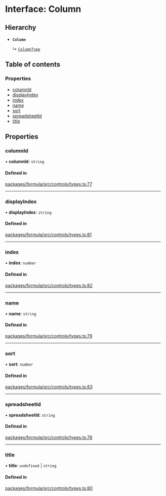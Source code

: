 # Interface: Column

## Hierarchy

- **`Column`**

  ↳ [`ColumnType`](ColumnType.md)

## Table of contents

### Properties

- [columnId](Column.md#columnid)
- [displayIndex](Column.md#displayindex)
- [index](Column.md#index)
- [name](Column.md#name)
- [sort](Column.md#sort)
- [spreadsheetId](Column.md#spreadsheetid)
- [title](Column.md#title)

## Properties

### <a id="columnid" name="columnid"></a> columnId

• **columnId**: `string`

#### Defined in

[packages/formula/src/controls/types.ts:77](https://github.com/mashpod/mashcard/blob/main/packages/formula/src/controls/types.ts#L77)

---

### <a id="displayindex" name="displayindex"></a> displayIndex

• **displayIndex**: `string`

#### Defined in

[packages/formula/src/controls/types.ts:81](https://github.com/mashpod/mashcard/blob/main/packages/formula/src/controls/types.ts#L81)

---

### <a id="index" name="index"></a> index

• **index**: `number`

#### Defined in

[packages/formula/src/controls/types.ts:82](https://github.com/mashpod/mashcard/blob/main/packages/formula/src/controls/types.ts#L82)

---

### <a id="name" name="name"></a> name

• **name**: `string`

#### Defined in

[packages/formula/src/controls/types.ts:79](https://github.com/mashpod/mashcard/blob/main/packages/formula/src/controls/types.ts#L79)

---

### <a id="sort" name="sort"></a> sort

• **sort**: `number`

#### Defined in

[packages/formula/src/controls/types.ts:83](https://github.com/mashpod/mashcard/blob/main/packages/formula/src/controls/types.ts#L83)

---

### <a id="spreadsheetid" name="spreadsheetid"></a> spreadsheetId

• **spreadsheetId**: `string`

#### Defined in

[packages/formula/src/controls/types.ts:78](https://github.com/mashpod/mashcard/blob/main/packages/formula/src/controls/types.ts#L78)

---

### <a id="title" name="title"></a> title

• **title**: `undefined` \| `string`

#### Defined in

[packages/formula/src/controls/types.ts:80](https://github.com/mashpod/mashcard/blob/main/packages/formula/src/controls/types.ts#L80)
